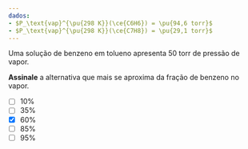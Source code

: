 ```yaml
---
dados:
- $P_\text{vap}^{\pu{298 K}}(\ce{C6H6}) = \pu{94,6 torr}$
- $P_\text{vap}^{\pu{298 K}}(\ce{C7H8}) = \pu{29,1 torr}$
---
```


Uma solução de benzeno em tolueno apresenta 50 torr de pressão de vapor.

**Assinale** a alternativa que mais se aproxima da fração de benzeno no vapor.

- [ ] $10\%$
- [ ] $35\%$
- [x] $60\%$
- [ ] $85\%$
- [ ] $95\%$
